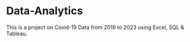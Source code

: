 # Data-Analytics
This is a project on Covid-19 Data from 2019 to 2023 using Excel, SQL &amp; Tableau.
